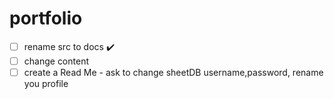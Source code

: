 # portfolio

- [ ] rename src to docs ✔️
- [ ] change content
- [ ] create a Read Me - ask to change sheetDB username,password, rename you profile
